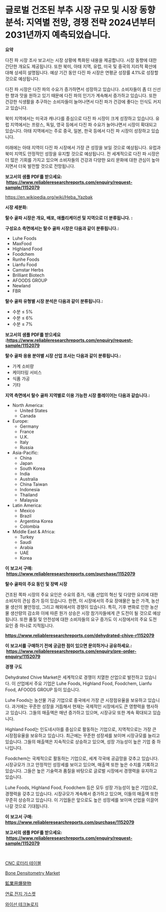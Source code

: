 <p><h1>글로벌 건조된 부추 시장 규모 및 시장 동향 분석: 지역별 전망, 경쟁 전략 2024년부터 2031년까지 예측되었습니다.</h1></p><p><strong>요약</strong></p>
<p><p>다진 파 시장 조사 보고서는 시장 상황에 특화된 내용을 제공합니다. 시장 동향에 대한 간단한 개요도 제공됩니다. 또한 북미, 아태 지역, 유럽, 미국 및 중국의 지리적 확산에 대해 상세히 설명됩니다. 예상 기간 동안 다진 파 시장은 연평균 성장률 4.1%로 성장할 것으로 예상됩니다.</p><p>다진 파 시장은 다진 파의 수요가 증가하면서 성장하고 있습니다. 소비자들이 좀 더 신선한 향과 맛을 원하고 있기 때문에 다진 파의 인기가 계속해서 증가하고 있습니다. 또한 건강한 식생활을 추구하는 소비자들이 늘어나면서 다진 파가 건강에 좋다는 인식도 커지고 있습니다.</p><p>북미 지역에서는 미국과 캐나다를 중심으로 다진 파 시장이 크게 성장하고 있습니다. 유럽 지역에서는 프랑스, 독일, 영국 등에서 다진 파 수요가 늘어나면서 시장이 확대되고 있습니다. 아태 지역에서는 주로 중국, 일본, 한국 등에서 다진 파 시장이 성장하고 있습니다.</p><p>미래에는 아태 지역이 다진 파 시장에서 가장 큰 성장을 보일 것으로 예상됩니다. 유럽과 북미 지역도 안정적인 성장을 유지할 것으로 예상됩니다. 전 세계적으로 다진 파 시장은 더 많은 기회를 가지고 있으며 소비자들의 건강과 다양한 요리 문화에 대한 관심이 높아지면서 더욱 발전할 것으로 전망됩니다.</p></p>
<p><strong>보고서의 샘플 PDF를 받으세요: &nbsp;<a href="https://www.reliableresearchreports.com/enquiry/request-sample/1152079">https://www.reliableresearchreports.com/enquiry/request-sample/1152079</a></strong></p>
<p><a href="https://en.wikipedia.org/wiki/Heba_Yazbak">https://en.wikipedia.org/wiki/Heba_Yazbak</a></p>
<p><strong>시장 세분화:</strong></p>
<p><strong> 탈수 골파 시장은 개요, 배포, 애플리케이션 및 지역으로 더 분류됩니다. :</strong></p>
<p><strong>구성요소 측면에서는 탈수 골파 시장은 다음과 같이 분류됩니다.:</strong></p>
<p><ul><li>Luhe Foods</li><li>MaxFood</li><li>Highland Food</li><li>Foodchem</li><li>Runhe Foods</li><li>Lianfu Food</li><li>Camstar Herbs</li><li>Brilliant Biotech</li><li>AFOODS GROUP</li><li>Newland</li><li>FBR</li></ul></p>
<p><strong> 탈수 골파 유형별 시장 분석은 다음과 같이 분류됩니다.:</strong></p>
<p><ul><li>수분 ≤ 5%</li><li>수분 ≤ 6%</li><li>수분 ≤ 7%</li></ul></p>
<p><strong>보고서의 샘플 PDF를 받으세요 :<a href="https://www.reliableresearchreports.com/enquiry/request-sample/1152079">https://www.reliableresearchreports.com/enquiry/request-sample/1152079</a></strong></p>
<p><strong> 탈수 골파 응용 분야별 시장 산업 조사는 다음과 같이 분류됩니다.:</strong></p>
<p><ul><li>가계 소비량</li><li>케이터링 서비스</li><li>식품 가공</li><li>기타</li></ul></p>
<p><strong>지역 측면에서 탈수 골파 지역별로 이용 가능한 시장 플레이어는 다음과 같습니다.:</strong></p>
<p><ul>
    <li>
        North America:
        <ul>
            <li>United States</li>
            <li>Canada</li>
        </ul>
    </li>
    <li>
        Europe:
        <ul>
            <li>Germany</li>
            <li>France</li>
            <li>U.K.</li>
            <li>Italy</li>
            <li>Russia</li>
        </ul>
    </li>
    <li>
        Asia-Pacific:
        <ul>
            <li>China</li>
            <li>Japan</li>
            <li>South Korea</li>
            <li>India</li>
            <li>Australia</li>
            <li>China Taiwan</li>
            <li>Indonesia</li>
            <li>Thailand</li>
            <li>Malaysia</li>
        </ul>
    </li>
    <li>
        Latin America:
        <ul>
            <li>Mexico</li>
            <li>Brazil</li>
            <li>Argentina Korea</li>
            <li>Colombia</li>
        </ul>
    </li>
    <li>
        Middle East & Africa:
        <ul>
            <li>Turkey</li>
            <li>Saudi</li>
            <li>Arabia</li>
            <li>UAE</li>
            <li>Korea</li>
        </ul>
    </li>
    </ul></p>
<p><strong>이 보고서 구매: &nbsp;<a href="https://www.reliableresearchreports.com/purchase/1152079">https://www.reliableresearchreports.com/purchase/1152079</a></strong></p>
<p><strong>탈수 골파의 주요 동인 및 장벽 시장</strong></p>
<p><p>건조된 쪽파 시장의 주요 요인은 수요의 증가, 식품 산업의 혁신 및 다양한 요리에 대한 소비자의 관심 증가 등이 있습니다. 한편, 이 시장에서의 주요 장애물은 높은 가격, 농산물 생산의 불안정성, 그리고 해외에서의 경쟁이 있습니다. 특히, 기후 변화로 인한 농산물 생산량의 감소와 이에 따른 원가 상승은 시장 참가자들에게 큰 도전이 될 것으로 예상됩니다. 또한 품질 및 안전성에 대한 소비자들의 요구 증가도 이 시장에서의 주요 도전 요인 중 하나로 지적됩니다.</p></p>
<p><strong><a href="https://www.reliableresearchreports.com/dehydrated-chive-r1152079">https://www.reliableresearchreports.com/dehydrated-chive-r1152079</a></strong></p>
<p><strong>이 보고서를 구매하기 전에 궁금한 점이 있으면 문의하거나 공유하세요.: &nbsp;<a href="https://www.reliableresearchreports.com/enquiry/pre-order-enquiry/1152079">https://www.reliableresearchreports.com/enquiry/pre-order-enquiry/1152079</a></strong></p>
<p><strong>경쟁 구도</strong></p>
<p><p>Dehydrated Chive Market은 세계적으로 경쟁이 치열한 산업으로 발전하고 있습니다. 이 산업에서 주요 기업은 Luhe Foods, Highland Food, Foodchem, Lianfu Food, AFOODS GROUP 등이 있습니다.</p><p>Luhe Foods는 농산물 가공 기업으로 중국에서 가장 큰 시장점유율을 보유하고 있습니다. 과거에는 꾸준한 성장을 거듭해서 현재는 국제적인 시장에서도 큰 영향력을 행사하고 있습니다. 그들의 매출액은 매년 증가하고 있으며, 시장규모 또한 계속 확대되고 있습니다.</p><p>Highland Food는 인도네시아를 중심으로 활동하는 기업으로, 지역적으로는 가장 큰 시장점유율을 보유하고 있습니다. 최근에는 꾸준한 성장세를 보이며 시장규모를 늘리고 있습니다. 그들의 매출액은 지속적으로 상승하고 있으며, 성장 가능성이 높은 기업 중 하나입니다.</p><p>Foodchem는 국제적으로 활동하는 기업으로, 세계 각국에 공급망을 갖추고 있습니다. 시장규모가 크고 안정적인 성장세를 보이고 있으며, 매출액 또한 높은 수치를 기록하고 있습니다. 그들은 높은 기술력과 품질을 바탕으로 글로벌 시장에서 경쟁력을 유지하고 있습니다.</p><p>Luhe Foods, Highland Food, Foodchem 등은 모두 성장 가능성이 높은 기업으로, 경쟁력을 갖추고 있습니다. 시장규모가 계속해서 증가하고 있으며, 이들의 매출액 또한 꾸준히 상승하고 있습니다. 이 기업들은 앞으로도 높은 성장세를 보이며 산업을 이끌어 나갈 것으로 기대됩니다.</p></p>
<p><strong>이 보고서 구매: &nbsp; <a href="https://www.reliableresearchreports.com/purchase/1152079">https://www.reliableresearchreports.com/purchase/1152079</a></strong></p>
<p><strong>보고서의 샘플 PDF를 받으세요: &nbsp;<a href="https://www.reliableresearchreports.com/enquiry/request-sample/1152079">https://www.reliableresearchreports.com/enquiry/request-sample/1152079</a></strong><strong></strong></p>
<p>&nbsp;</p>
<p><p><a href="https://medium.com/@uisoxxuy65/%EC%A0%9C%ED%92%88-%EC%9C%A0%ED%98%95-%EC%88%98%EC%A7%81-%EC%88%98%ED%8F%89-%ED%8B%B8%ED%8C%85-%EC%B5%9C%EC%A2%85-%EC%82%AC%EC%9A%A9-%EC%A0%84%ED%86%B5%EC%A0%81-%EA%B8%B0%EA%B3%84-%EA%B3%B5%EA%B5%AC-%EA%B0%80%EA%B3%B5-%EC%84%BC%ED%84%B0-%EC%84%A0%EB%B0%98-%EC%84%BC%ED%84%B0-%EA%B8%B0%ED%83%80-%EB%B0%8F-%EC%A7%80%EC%97%AD-2024-2031-cnc-%EB%A1%9C%ED%84%B0%EB%A6%AC-%ED%85%8C%EC%9D%B4%EB%B8%94-%EC%8B%9C%EC%9E%A5-%EB%B3%B4%EA%B3%A0%EC%84%9C-2a76a0095693">CNC 로터리 테이블</a></p><p><a href="https://www.linkedin.com/pulse/deep-dive-bone-densitometry-market-itstrends-segmentation-amtuc">Bone Densitometry Market</a></p><p><a href="https://github.com/zjkmgcs938405/Market-Research-Report-List-3/blob/main/950668228975.md">鉱業用爆発物</a></p><p><a href="https://github.com/rcabello548/Market-Research-Report-List-2/blob/main/488348538168.md">연료 전지 가스켓</a></p><p><a href="https://github.com/KellyLyncyh543964/Market-Research-Report-List-3/blob/main/489701238167.md">와이선 테크놀로지</a></p></p>
